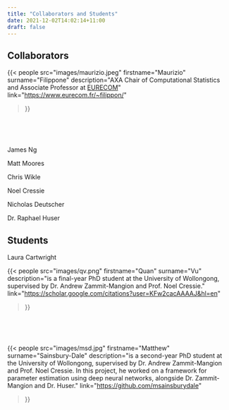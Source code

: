 ```yaml
---
title: "Collaborators and Students"
date: 2021-12-02T14:02:14+11:00
draft: false
---
```


## Collaborators


{{< people
  src="images/maurizio.jpeg"
  firstname="Maurizio"
  surname="Filippone"
  description="AXA Chair of Computational Statistics and Associate Professor at [EURECOM](http://www.eurecom.fr/en)"
  link="https://www.eurecom.fr/~filippon/"
  >}}


  &nbsp;

  &nbsp;


James Ng

Matt Moores

Chris Wikle

Noel Cressie

Nicholas Deutscher

Dr. Raphael Huser


## Students

Laura Cartwright

{{< people
  src="images/qv.png"
  firstname="Quan"
  surname="Vu"
  description="is a final-year PhD student at the University of Wollongong, supervised by Dr. Andrew Zammit-Mangion and Prof. Noel Cressie."
  link="https://scholar.google.com/citations?user=KFw2cacAAAAJ&hl=en"
  >}}


&nbsp;

&nbsp;


{{< people
  src="images/msd.jpg"
  firstname="Matthew"
  surname="Sainsbury-Dale"
  description="is a second-year PhD student at the University of Wollongong, supervised by Dr. Andrew Zammit-Mangion and Prof. Noel Cressie. In this project, he worked on a framework for parameter estimation using deep neural networks, alongside Dr. Zammit-Mangion and Dr. Huser."
  link="https://github.com/msainsburydale"
  >}}
